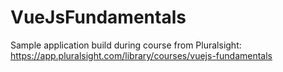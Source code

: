 # VueJsFundamentals
Sample application build during course from Pluralsight: https://app.pluralsight.com/library/courses/vuejs-fundamentals
